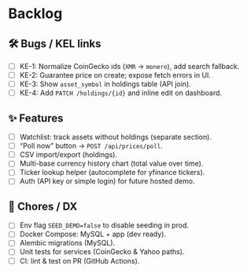 # Backlog

## 🛠 Bugs / KEL links
- [ ] KE-1: Normalize CoinGecko ids (`XMR` → `monero`), add search fallback.
- [ ] KE-2: Guarantee price on create; expose fetch errors in UI.
- [ ] KE-3: Show `asset_symbol` in holdings table (API join).
- [ ] KE-4: Add `PATCH /holdings/{id}` and inline edit on dashboard.

## ✨ Features
- [ ] Watchlist: track assets without holdings (separate section).
- [ ] “Poll now” button → `POST /api/prices/poll`.
- [ ] CSV import/export (holdings).
- [ ] Multi-base currency history chart (total value over time).
- [ ] Ticker lookup helper (autocomplete for yfinance tickers).
- [ ] Auth (API key or simple login) for future hosted demo.

## 🧹 Chores / DX
- [ ] Env flag `SEED_DEMO=false` to disable seeding in prod.
- [ ] Docker Compose: MySQL + app (dev ready).
- [ ] Alembic migrations (MySQL).
- [ ] Unit tests for services (CoinGecko & Yahoo paths).
- [ ] CI: lint & test on PR (GitHub Actions).
